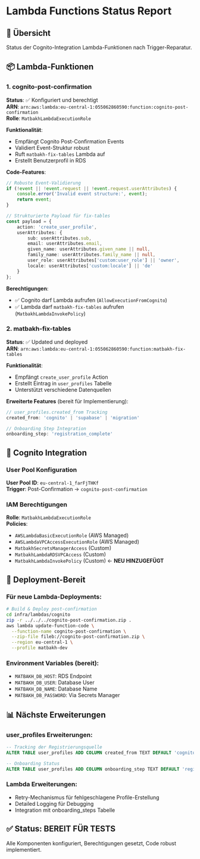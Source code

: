 # Lambda Functions Status Report

## 🎯 Übersicht
Status der Cognito-Integration Lambda-Funktionen nach Trigger-Reparatur.

## 📦 Lambda-Funktionen

### 1. cognito-post-confirmation
**Status**: ✅ Konfiguriert und berechtigt  
**ARN**: `arn:aws:lambda:eu-central-1:055062860590:function:cognito-post-confirmation`  
**Rolle**: `MatbakhLambdaExecutionRole`

**Funktionalität**:
- Empfängt Cognito Post-Confirmation Events
- Validiert Event-Struktur robust
- Ruft `matbakh-fix-tables` Lambda auf
- Erstellt Benutzerprofil in RDS

**Code-Features**:
```typescript
// Robuste Event-Validierung
if (!event || !event.request || !event.request.userAttributes) {
    console.error('Invalid event structure:', event);
    return event;
}

// Strukturierte Payload für fix-tables
const payload = {
    action: 'create_user_profile',
    userAttributes: {
        sub: userAttributes.sub,
        email: userAttributes.email,
        given_name: userAttributes.given_name || null,
        family_name: userAttributes.family_name || null,
        user_role: userAttributes['custom:user_role'] || 'owner',
        locale: userAttributes['custom:locale'] || 'de'
    }
};
```

**Berechtigungen**:
- ✅ Cognito darf Lambda aufrufen (`AllowExecutionFromCognito`)
- ✅ Lambda darf `matbakh-fix-tables` aufrufen (`MatbakhLambdaInvokePolicy`)

### 2. matbakh-fix-tables
**Status**: ✅ Updated und deployed  
**ARN**: `arn:aws:lambda:eu-central-1:055062860590:function:matbakh-fix-tables`

**Funktionalität**:
- Empfängt `create_user_profile` Action
- Erstellt Eintrag in `user_profiles` Tabelle
- Unterstützt verschiedene Datenquellen

**Erweiterte Features** (bereit für Implementierung):
```typescript
// user_profiles.created_from Tracking
created_from: 'cognito' | 'supabase' | 'migration'

// Onboarding Step Integration
onboarding_step: 'registration_complete'
```

## 🔧 Cognito Integration

### User Pool Konfiguration
**User Pool ID**: `eu-central-1_farFjTHKf`  
**Trigger**: Post-Confirmation → `cognito-post-confirmation`

### IAM Berechtigungen
**Rolle**: `MatbakhLambdaExecutionRole`  
**Policies**:
- `AWSLambdaBasicExecutionRole` (AWS Managed)
- `AWSLambdaVPCAccessExecutionRole` (AWS Managed)  
- `MatbakhSecretsManagerAccess` (Custom)
- `MatbakhLambdaRDSVPCAccess` (Custom)
- `MatbakhLambdaInvokePolicy` (Custom) ← **NEU HINZUGEFÜGT**

## 🚀 Deployment-Bereit

### Für neue Lambda-Deployments:
```bash
# Build & Deploy post-confirmation
cd infra/lambdas/cognito
zip -r ../../../cognito-post-confirmation.zip .
aws lambda update-function-code \
  --function-name cognito-post-confirmation \
  --zip-file fileb://cognito-post-confirmation.zip \
  --region eu-central-1 \
  --profile matbakh-dev
```

### Environment Variables (bereit):
- `MATBAKH_DB_HOST`: RDS Endpoint
- `MATBAKH_DB_USER`: Database User  
- `MATBAKH_DB_NAME`: Database Name
- `MATBAKH_DB_PASSWORD`: Via Secrets Manager

## 📊 Nächste Erweiterungen

### user_profiles Erweiterungen:
```sql
-- Tracking der Registrierungsquelle
ALTER TABLE user_profiles ADD COLUMN created_from TEXT DEFAULT 'cognito';

-- Onboarding Status
ALTER TABLE user_profiles ADD COLUMN onboarding_step TEXT DEFAULT 'registration_complete';
```

### Lambda Erweiterungen:
- Retry-Mechanismus für fehlgeschlagene Profile-Erstellung
- Detailed Logging für Debugging
- Integration mit onboarding_steps Tabelle

## ✅ Status: BEREIT FÜR TESTS
Alle Komponenten konfiguriert, Berechtigungen gesetzt, Code robust implementiert.